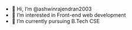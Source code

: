 - 👋 Hi, I’m @ashwinrajendran2003
- 👀 I’m interested in Front-end web development
- 🌱 I’m currently pursuing B.Tech CSE

<!---
ashwinrajendran2003/ashwinrajendran2003 is a ✨ special ✨ repository because its `README.md` (this file) appears on your GitHub profile.
You can click the Preview link to take a look at your changes.
--->
